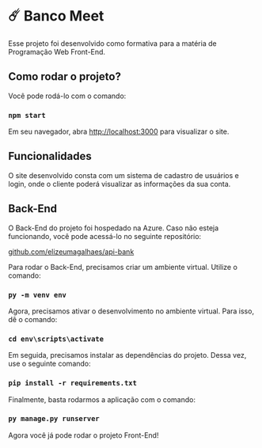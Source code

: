 # ☄️ Banco Meet

Esse projeto foi desenvolvido como formativa para a matéria de Programação Web Front-End.

## Como rodar o projeto?

Você pode rodá-lo com o comando:

### `npm start`

Em seu navegador, abra [http://localhost:3000](http://localhost:3000) para visualizar o site. 

## Funcionalidades

O site desenvolvido consta com um sistema de cadastro de usuários e login, onde o cliente poderá visualizar as informações da sua conta.

## Back-End

O Back-End do projeto foi hospedado na Azure. Caso não esteja funcionando, você pode acessá-lo no seguinte repositório:

[github.com/elizeumagalhaes/api-bank](https://github.com/elizeumagalhaes/api-bank)

Para rodar o Back-End, precisamos criar um ambiente virtual. Utilize o comando:

### `py -m venv env`

Agora, precisamos ativar o desenvolvimento no ambiente virtual. Para isso, dê o comando:

### `cd env\scripts\activate`

Em seguida, precisamos instalar as dependências do projeto. Dessa vez, use o seguinte comando:

### `pip install -r requirements.txt`

Finalmente, basta rodarmos a aplicação com o comando:

### `py manage.py runserver`

Agora você já pode rodar o projeto Front-End!


